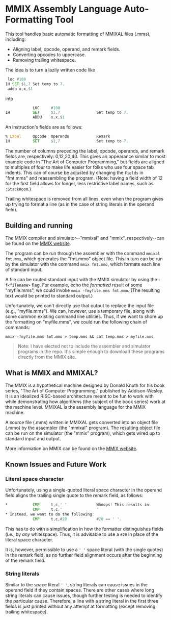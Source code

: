 # MMIX Assembly Language Auto-Formatting Tool

This tool handles basic automatic formatting of MMIXAL files (.mms), including:

- Aligning label, opcode, operand, and remark fields.
- Converting opcodes to uppercase.
- Removing trailing whitespace.

The idea is to turn a lazily written code like

```asm
 loc #100
1H SET $1,7 Set temp to 7.
 addu x,x,$1
```

into

```asm
            LOC     #100
1H          SET     $1,7                Set temp to 7.
            ADDU    x,x,$1
```

An instruction's fields are as follows:

```asm
% Label     Opcode  Operands            Remark
1H          SET     $1,7                Set temp to 7.
```

The number of columns preceding the label, opcode, operands, and remark fields are, respectively: 0,12,20,40. This gives an appearance similar to most example code in "The Art of Computer Programming," but fields are aligned to multiples of four to make life easier for folks who use four space tab indents. This can of course be adjusted by changing the `Fields` in "fmt.mms" and reassembling the program. (Note: having a field width of 12 for the first field allows for longer, less restrictive label names, such as `:StackRoom`.)

Trailing whitespace is removed from all lines, even when the program gives up trying to format a line (as in the case of string literals in the operand field).

## Building and running

The MMIX compiler and simulator--"mmixal" and "mmix", respectively--can be found on the [MMIX website](http://mmix.cs.hm.edu/).

The program can be run through the assembler with the command `mmixal fmt.mms`, which generates the "fmt.mmo" object file. This in turn can be run by the simulator with the command `mmix fmt.mmo`, which formats each line of standard input.

A file can be routed standard input with the MMIX simulator by using the `-f<filename>` flag. For example, echo the *formatted* result of some "myfile.mms", we could invoke `mmix -fmyfile.mms fmt.mmo`. (The resulting text would be printed to standard output.)

Unfortunately, we can't directly use that output to replace the input file (e.g., "myfile.mms"). We can, however, use a temporary file, along with some common existing command line utilities. Thus, if we want to shore up the formatting on "myfile.mms", we could run the following chain of commands:

`mmix -fmyfile.mms fmt.mmo > temp.mms && cat temp.mms > myfile.mms`

> Note: I have elected not to include the assembler and simulator programs in the repo. It's simple enough to download these programs directly from the MMIX site.

## What is MMIX and MMIXAL?

The MMIX is a hypothetical machine designed by Donald Knuth for his book series, "The Art of Computer Programming," published by Addison-Wesley. It is an idealized RISC-based architecture meant to be fun to work with while demonstrating how algorithms (the subject of the book series) work at the machine level. MMIXAL is the assembly language for the MMIX machine.

A source file (.mms) written in MMIXAL gets converted into an object file (.mmo) by the assembler (the "mmixal" program). The resulting object file can be run on the simulator (the "mmix" program), which gets wired up to standard input and output.

More information on MMIX can be found on the [MMIX website](http://mmix.cs.hm.edu/).

## Known Issues and Future Work

### Literal space character

Unfortunately, using a single-quoted literal space character in the operand field aligns the trailing single quote to the remark field, as follows:

```asm
*           CMP     t,c,' '             Whoops! This results in:
            CMP     t,c,'               '
* Instead, we want to do the following:
            CMP     t,c,#20             #20 == ' '.
```

This has to do with a simplification in how the formatter distinguishes fields (i.e., by *any* whitespace). Thus, it is advisable to use a `#20` in place of the literal space character.

It is, however, permissible to use a `' '` space literal (with the single quotes) in the remark field, as no further field alignment occurs after the beginning of the remark field.

### String literals

Similar to the space literal `' '`, string literals can cause issues in the operand field if they contain spaces. There are other cases where long string literals can cause issues, though further testing is needed to identify the particular cause. Therefore, a line with a string literal in the first three fields is just printed without any attempt at formatting (except removing trailing whitespace).
